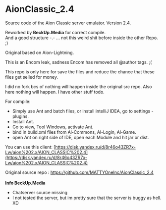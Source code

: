 # AionClassic_2.4

Source code of the Aion Classic server emulator. Version 2.4.<br>

Reworked by <b>BeckUp.Media</b> for correct compile.<br>
And a good structure -.- ... not this weird shit before inside the other Repo. ;)

Original based on Aion-Lightning.

This is an Encom leak, sadness Encom has removed all @author tags. ;(

This repo is only here for save the files and reduce the chance that these files get selled for money.

I did no fork bcs of nothing will happen inside the original src repo. Also here nothing will happen.
I have other stuff todo.

For compile:
- Simply use Ant and batch files, or install intelliJ IDEA, go to settings - plugins.
- Install Ant.
- Go to view, Tool Windows, activate Ant.
- bind in build.xml files from Al-Commons, Al-Login, Al-Game.
- open Ant on right side of IDE, open each Module and hit jar or dist.

You can use this client:
[https://disk.yandex.ru/d/8r46o43ZR7x-Lw/aion%202.x/AION_CLASSIC%202.4](https://disk.yandex.ru/d/8r46o43ZR7x-Lw/aion%202.x/AION_CLASSIC%202.4)

Original source repo : https://github.com/MATTYOneInc/AionClassic_2.4
<br></br>
<b>Info BeckUp.Media</b>

- Chatserver source missing
- I not tested the server, but im pretty sure that the server is buggy as hell. XD
